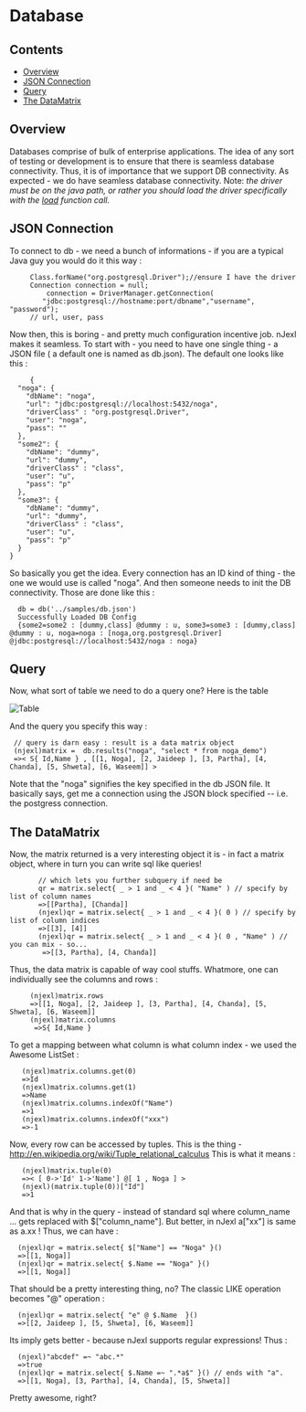 # Database 

## Contents
* [Overview](#overview)
* [JSON Connection](#json-connection)
* [Query](#query)
* [The DataMatrix](#the-datamatrix)

## Overview

Databases comprise of bulk of enterprise applications. The idea of any sort of testing or development is to ensure that there is seamless database connectivity.
Thus, it is of importance that we support DB connectivity. As expected - we do have seamless database connectivity. 
Note: *the driver must be on the java path, or rather you should load the driver specifically with the [load]() function call.*

## JSON Connection

To connect to db - we need a bunch of informations - if you are a typical Java guy you would do it this way : 

         Class.forName("org.postgresql.Driver");//ensure I have the driver 
         Connection connection = null;
             connection = DriverManager.getConnection(
            "jdbc:postgresql://hostname:port/dbname","username", "password");
         // url, user, pass 

Now then, this is boring - and pretty much configuration incentive job. nJexl makes it seamless.
To start with - you need to have one single thing - a JSON file ( a default one is named as db.json). 
The default one looks like this : 

         {
      "noga": {
        "dbName": "noga",
        "url": "jdbc:postgresql://localhost:5432/noga",
        "driverClass" : "org.postgresql.Driver",
        "user": "noga",
        "pass": ""
      },
      "some2": {
        "dbName": "dummy",
        "url": "dummy",
        "driverClass" : "class",
        "user": "u",
        "pass": "p"
      },
      "some3": {
        "dbName": "dummy",
        "url": "dummy",
        "driverClass" : "class",
        "user": "u",
        "pass": "p"
      }
    }

So basically you get the idea. Every connection has an ID kind of thing - the one we would use is called "noga".
And then someone needs to init the DB connectivity. Those are done like this : 

      db = db('../samples/db.json')
      Successfully Loaded DB Config
      {some2=some2 : [dummy,class] @dummy : u, some3=some3 : [dummy,class] @dummy : u, noga=noga : [noga,org.postgresql.Driver] @jdbc:postgresql://localhost:5432/noga : noga}


## Query

Now, what sort of table we need to do a query one?  Here is the table  

![Table ](http://s30.postimg.org/r4jeclkip/Screen_Shot_2015_04_03_at_3_53_42_pm.png)

And the query you specify this way : 

     // query is darn easy : result is a data matrix object 
     (njexl)matrix =  db.results("noga", "select * from noga_demo")
     =>< S{ Id,Name } , [[1, Noga], [2, Jaideep ], [3, Partha], [4, Chanda], [5, Shweta], [6, Waseem]] >


Note that the "noga" signifies the key specified in the db JSON file. It basically says, get me a connection using the JSON block specified -- i.e. the postgress connection. 

## The DataMatrix 

Now, the matrix returned is a very interesting object it is - in fact a matrix object, where in turn you can write sql like queries! 

           // which lets you further subquery if need be 
           qr = matrix.select{ _ > 1 and _ < 4 }( "Name" ) // specify by list of column names 
           =>[[Partha], [Chanda]]
           (njexl)qr = matrix.select{ _ > 1 and _ < 4 }( 0 ) // specify by list of column indices 
           =>[[3], [4]]
           (njexl)qr = matrix.select{ _ > 1 and _ < 4 }( 0 , "Name" ) // you can mix - so...
            =>[[3, Partha], [4, Chanda]]

Thus, the data matrix is capable of way cool stuffs.
Whatmore, one can individually see the columns and rows : 

         (njexl)matrix.rows
         =>[[1, Noga], [2, Jaideep ], [3, Partha], [4, Chanda], [5, Shweta], [6, Waseem]]
         (njexl)matrix.columns
          =>S{ Id,Name }

To get a mapping between what column is what column index - we used the Awesome ListSet : 

       (njexl)matrix.columns.get(0)
       =>Id
       (njexl)matrix.columns.get(1)
       =>Name
       (njexl)matrix.columns.indexOf("Name")
       =>1
       (njexl)matrix.columns.indexOf("xxx")
       =>-1

Now, every row can be accessed by tuples. 
This is the thing - http://en.wikipedia.org/wiki/Tuple_relational_calculus 
This is what it means : 

       (njexl)matrix.tuple(0)
       =>< [ 0->'Id' 1->'Name'] @[ 1 , Noga ] >
       (njexl)(matrix.tuple(0))["Id"]
       =>1

And that is why in the query - instead of standard sql where column\_name ... gets replaced with $["column_name"].
But better, in nJexl a["xx"] is same as a.xx ! 
Thus, we can have : 

      (njexl)qr = matrix.select{ $["Name"] == "Noga" }()
      =>[[1, Noga]] 
      (njexl)qr = matrix.select{ $.Name == "Noga" }()
      =>[[1, Noga]] 

That should be a pretty interesting thing, no?
The classic LIKE operation becomes "@" operation : 

      (njexl)qr = matrix.select{ "e" @ $.Name  }()
      =>[[2, Jaideep ], [5, Shweta], [6, Waseem]]

Its imply gets better - because nJexl supports regular expressions! Thus  : 

      (njexl)"abcdef" =~ "abc.*"
      =>true
      (njexl)qr = matrix.select{ $.Name =~ ".*a$" }() // ends with "a".
      =>[[1, Noga], [3, Partha], [4, Chanda], [5, Shweta]]

Pretty awesome, right?

